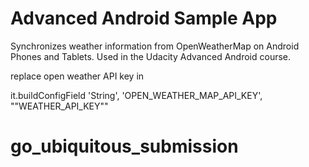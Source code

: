 Advanced Android Sample App
===================================

Synchronizes weather information from OpenWeatherMap on Android Phones and Tablets. Used in the Udacity Advanced Android course.

replace open weather API key in 

it.buildConfigField 'String', 'OPEN_WEATHER_MAP_API_KEY', "\"WEATHER_API_KEY\""

# go_ubiquitous_submission
